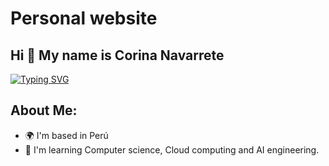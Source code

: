 # Personal website


## Hi 👋 My name is Corina Navarrete

<p>

<a href="https://git.io/typing-svg"><img src="https://readme-typing-svg.herokuapp.com?font=Fira+Code&size=40&pause=1000&color=F70404&center=true&vCenter=true&width=435&height=60&lines=Statistician;Data+Scientist;Engineer" alt="Typing SVG" /></a>

</p>

## About Me:  

* 🌍 I'm based in Perú 
* 🧠 I'm learning Computer science, Cloud computing and AI engineering.
